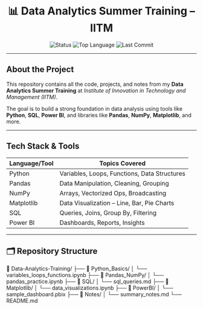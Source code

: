 <h1 align="center">📊 Data Analytics Summer Training – IITM</h1>

<p align="center">
  <img src="https://img.shields.io/badge/Status-In%20Progress-blue" alt="Status">
  <img src="https://img.shields.io/github/languages/top/your-username/your-repo-name" alt="Top Language">
  <img src="https://img.shields.io/github/last-commit/your-username/your-repo-name" alt="Last Commit">
</p>

---

##  About the Project

This repository contains all the code, projects, and notes from my **Data Analytics Summer Training** at *Institute of Innovation in Technology and Management (IITM)*.

The goal is to build a strong foundation in data analysis using tools like **Python**, **SQL**, **Power BI**, and libraries like **Pandas**, **NumPy**, **Matplotlib**, and more.

---

##  Tech Stack & Tools

| Language/Tool | Topics Covered |
|---------------|----------------|
| Python      | Variables, Loops, Functions, Data Structures |
| Pandas      | Data Manipulation, Cleaning, Grouping |
| NumPy       | Arrays, Vectorized Ops, Broadcasting |
| Matplotlib  | Data Visualization – Line, Bar, Pie Charts |
| SQL         | Queries, Joins, Group By, Filtering |
| Power BI    | Dashboards, Reports, Insights |

---

## 🗂️ Repository Structure
📁 Data-Analytics-Training/
├── 📂 Python_Basics/
│ └── variables_loops_functions.ipynb
├── 📂 Pandas_NumPy/
│ └── pandas_practice.ipynb
├── 📂 SQL/
│ └── sql_queries.md
├── 📂 Matplotlib/
│ └── data_visualizations.ipynb
├── 📂 PowerBI/
│ └── sample_dashboard.pbix
├── 📂 Notes/
│ └── summary_notes.md
└── README.md

